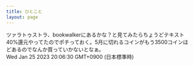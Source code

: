 ```yaml
---
title: ひとこと
layout: page
---
```

<div class="box" dt="1674644790162">
  ツァラトゥストラ、bookwalkerにあるかな？と見てみたらちょうどテキスト40%還元やってたのでポチっておく。5月に切れるコインがもう3500コインほどあるのでなんか買っていかないとなぁ。
  <div class="content is-small">Wed Jan 25 2023 20:06:30 GMT+0900 (日本標準時)</div>
</div>